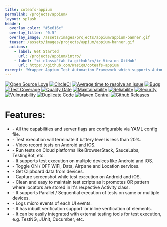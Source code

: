 ```yaml
---
title: coteafs-appium
permalink: /projects/appium/
layout: splash
header:
  overlay_color: "#5e616c"
  overlay_filter: "0.5"
  overlay_image: /assets/images/projects/appium/appium-banner.gif
  teaser: /assets/images/projects/appium/appium-banner.gif
  actions:
    - label: Get Started
      url: /projects/appium/intro/
    - label: "<i class='fab fa-github'></i> View on GitHub"
      url: https://github.com/WasiqB/coteafs-appium
excerpt: 'Wrapper Appium Test Automation Framework which supports Automation of Mobile and Tablet apps for Android and iOS Real Devices / Emulators. <br /><br /> {::nomarkdown}<iframe style="display: inline-block;" src="https://ghbtns.com/github-btn.html?user=WasiqB&repo=coteafs-appium&type=watch&count=true&size=large&v=2" frameborder="0" scrolling="0" width="160px" height="30px"></iframe> <iframe style="display: inline-block;" src="https://ghbtns.com/github-btn.html?user=WasiqB&repo=coteafs-appium&type=star&count=true&size=large" frameborder="0" scrolling="0" width="160px" height="30px"></iframe> <iframe style="display: inline-block;" src="https://ghbtns.com/github-btn.html?user=WasiqB&repo=coteafs-appium&type=fork&count=true&size=large" frameborder="0" scrolling="0" width="158px" height="30px"></iframe>{:/nomarkdown}'
---
```


[![Open Source Love](https://badges.frapsoft.com/os/v1/open-source.svg?v=103)][home]
[![CircleCI](https://circleci.com/gh/WasiqB/coteafs-appium.svg?style=svg)][circleci]
[![Average time to resolve an issue](http://isitmaintained.com/badge/resolution/WasiqB/Coteafs-Appium.svg)](http://isitmaintained.com/project/WasiqB/Coteafs-Appium "Average time to resolve an issue")
[![Bugs](https://sonarcloud.io/api/project_badges/measure?project=com.github.wasiqb.coteafs%3Aappium&metric=bugs)](https://sonarcloud.io/project/issues?id=com.github.wasiqb.coteafs%3Aappium&resolved=false)
[![Test Coverage](https://sonarcloud.io/api/project_badges/measure?project=com.github.wasiqb.coteafs%3Aappium&metric=coverage)](https://sonarcloud.io/component_measures?id=com.github.wasiqb.coteafs%3Aappium&metric=Coverage)
[![Quality Gate](https://sonarcloud.io/api/project_badges/measure?project=com.github.wasiqb.coteafs%3Aappium&metric=alert_status)](https://sonarcloud.io/dashboard?id=com.github.wasiqb.coteafs%3Aappium)
[![Maintainability](https://sonarcloud.io/api/project_badges/measure?project=com.github.wasiqb.coteafs%3Aappium&metric=sqale_rating)](https://sonarcloud.io/component_measures?id=com.github.wasiqb.coteafs%3Aappium&metric=Maintainability)
[![Reliability](https://sonarcloud.io/api/project_badges/measure?project=com.github.wasiqb.coteafs%3Aappium&metric=reliability_rating)](https://sonarcloud.io/component_measures?id=com.github.wasiqb.coteafs%3Aappium&metric=Reliability)
[![Security](https://sonarcloud.io/api/project_badges/measure?project=com.github.wasiqb.coteafs%3Aappium&metric=security_rating)](https://sonarcloud.io/component_measures?id=com.github.wasiqb.coteafs%3Aappium&metric=Security)
[![Vulnurability](https://sonarcloud.io/api/project_badges/measure?project=com.github.wasiqb.coteafs%3Aappium&metric=vulnerabilities)](https://sonarcloud.io/component_measures?id=com.github.wasiqb.coteafs%3Aappium&metric=new_vulnerabilities)
[![Duplicate Code](https://sonarcloud.io/api/project_badges/measure?project=com.github.wasiqb.coteafs%3Aappium&metric=duplicated_lines_density)](https://sonarcloud.io/component_measures?id=com.github.wasiqb.coteafs%3Aappium&metric=Duplications)
[![Maven Central](https://img.shields.io/maven-central/v/com.github.wasiqb.coteafs/appium.svg)][maven]
[![Github Releases](https://img.shields.io/github/downloads/WasiqB/coteafs-appium/total.svg)](https://github.com/WasiqB/coteafs-appium/releases)

# Features:
- <i class="fas fa-tools"></i> - All the capabilities and server flags are configurable via YAML config file.
- <i class="fas fa-battery-quarter"></i> - Test execution will terminate if battery level is less than 20%.
- <i class="fas fa-video"></i> - Video record tests on Android and iOS.
- <i class="fab fa-cloudversify"></i> - Run tests on Cloud platforms like BrowserStack, SauceLabs, TestingBot, etc.
- <i class="fas fa-mobile-alt"></i> - It supports test execution on multiple devices like Android and iOS.
- <i class="fas fa-wifi"></i> - Toggle ON / OFF WiFi, Data, Airplane and Location services.
- <i class="fas fa-copy"></i> - Get Clipboard data from devices.
- <i class="fas fa-camera-retro"></i> - Capture screenshot while test execution on Android and iOS.
- <i class="fas fa-broom"></i> - Clean and easy to maintain test scripts as it promotes OR pattern where locators are stored in it's respective Activity class.
- <i class="fas fa-exchange-alt"></i> - It supports Parallel / Sequential execution of tests on same or multiple devices.
- <i class="fas fa-file-signature"></i> - Logs micro events of each UI events.
- <i class="far fa-check-square"></i> - It has inbuilt verification support for inline verification of elements.
- <i class="fas fa-external-link-alt"></i> - It can be easily integrated with external testing tools for test execution, e.g. TestNG, JUnit,  Cucumber, etc.

[home]: /projects/appium/
[circleci]: https://circleci.com/gh/WasiqB/coteafs-appium
[maven]: https://maven-badges.herokuapp.com/maven-central/com.github.wasiqb.coteafs/appium

